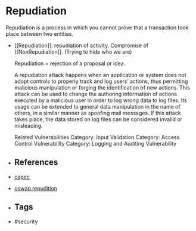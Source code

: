 # Repudiation

Repudiation is a process in which you cannot prove that a transaction took place between two entities.
- [[Repudiation]]: repudiation of activity. Compromise of [[NonRepudiation]]. (Trying to hide who we are)
  
  Repudiation = rejection of a proposal or idea.
  
  A repudiation attack happens when an application or system does not adopt controls to properly track and log users’ actions, thus permitting malicious manipulation or forging the identification of new actions. This attack can be used to change the authoring information of actions executed by a malicious user in order to log wrong data to log files. Its usage can be extended to general data manipulation in the name of others, in a similar manner as spoofing mail messages. If this attack takes place, the data stored on log files can be considered invalid or misleading.
  
  Related Vulnerabilities
  Category: Input Validation
  Category: Access Control Vulnerability
  Category: Logging and Auditing Vulnerability
- ## References
- [capec](https://capec.mitre.org/data/definitions/93.html)
- [oswap repudition](https://owasp.org/www-community/attacks/Repudiation_Attack#:~:text=Description,the%20identification%20of%20new%20actions)
- ## Tags
- #security